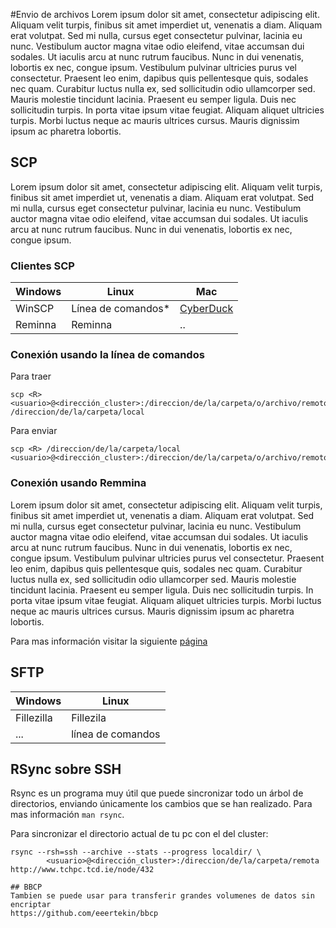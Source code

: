 #Envio de archivos
Lorem ipsum dolor sit amet, consectetur adipiscing elit. Aliquam velit turpis, finibus sit amet imperdiet ut, venenatis a diam. Aliquam erat volutpat. Sed mi nulla, cursus eget consectetur pulvinar, lacinia eu nunc. Vestibulum auctor magna vitae odio eleifend, vitae accumsan dui sodales. Ut iaculis arcu at nunc rutrum faucibus. Nunc in dui venenatis, lobortis ex nec, congue ipsum. Vestibulum pulvinar ultricies purus vel consectetur. Praesent leo enim, dapibus quis pellentesque quis, sodales nec quam. Curabitur luctus nulla ex, sed sollicitudin odio ullamcorper sed. Mauris molestie tincidunt lacinia. Praesent eu semper ligula. Duis nec sollicitudin turpis. In porta vitae ipsum vitae feugiat. Aliquam aliquet ultricies turpis. Morbi luctus neque ac mauris ultrices cursus. Mauris dignissim ipsum ac pharetra lobortis.

## SCP
Lorem ipsum dolor sit amet, consectetur adipiscing elit. Aliquam velit turpis, finibus sit amet imperdiet ut, venenatis a diam. Aliquam erat volutpat. Sed mi nulla, cursus eget consectetur pulvinar, lacinia eu nunc. Vestibulum auctor magna vitae odio eleifend, vitae accumsan dui sodales. Ut iaculis arcu at nunc rutrum faucibus. Nunc in dui venenatis, lobortis ex nec, congue ipsum.

### Clientes SCP
Windows | Linux | Mac |
------------ | ------------- | -----------|
WinSCP | Línea de comandos* | [CyberDuck](https://cyberduck.io/) |
Reminna | Reminna | .. |

### Conexión usando la línea de comandos

Para traer
```
scp <R> <usuario>@<dirección_cluster>:/direccion/de/la/carpeta/o/archivo/remoto /direccion/de/la/carpeta/local
```

Para enviar
```
scp <R> /direccion/de/la/carpeta/local <usuario>@<dirección_cluster>:/direccion/de/la/carpeta/o/archivo/remoto 
```

### Conexión usando Remmina
Lorem ipsum dolor sit amet, consectetur adipiscing elit. Aliquam velit turpis, finibus sit amet imperdiet ut, venenatis a diam. Aliquam erat volutpat. Sed mi nulla, cursus eget consectetur pulvinar, lacinia eu nunc. Vestibulum auctor magna vitae odio eleifend, vitae accumsan dui sodales. Ut iaculis arcu at nunc rutrum faucibus. Nunc in dui venenatis, lobortis ex nec, congue ipsum. Vestibulum pulvinar ultricies purus vel consectetur. Praesent leo enim, dapibus quis pellentesque quis, sodales nec quam. Curabitur luctus nulla ex, sed sollicitudin odio ullamcorper sed. Mauris molestie tincidunt lacinia. Praesent eu semper ligula. Duis nec sollicitudin turpis. In porta vitae ipsum vitae feugiat. Aliquam aliquet ultricies turpis. Morbi luctus neque ac mauris ultrices cursus. Mauris dignissim ipsum ac pharetra lobortis.

Para mas información visitar la siguiente [página](http://www.remmina.org/wp/)

## SFTP

Windows | Linux
------------ | -------------
Fillezilla | Fillezila
... | línea de comandos

## RSync sobre SSH
Rsync es un programa muy útil que puede sincronizar todo un árbol de directorios, enviando únicamente los cambios que se han realizado. Para mas información `man rsync`.

Para sincronizar el directorio actual de tu pc con el del cluster:
```
rsync --rsh=ssh --archive --stats --progress localdir/ \
        <usuario>@<dirección_cluster>:/direccion/de/la/carpeta/remota
http://www.tchpc.tcd.ie/node/432

## BBCP
Tambien se puede usar para transferir grandes volumenes de datos sin encriptar
https://github.com/eeertekin/bbcp
```
